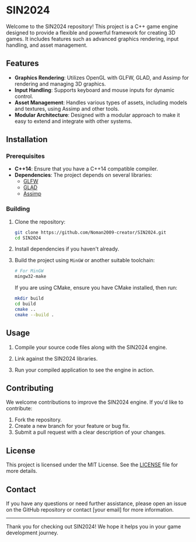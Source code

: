 # SIN2024

Welcome to the SIN2024 repository! This project is a C++ game engine designed to provide a flexible and powerful framework for creating 3D games. It includes features such as advanced graphics rendering, input handling, and asset management.

## Features

- **Graphics Rendering**: Utilizes OpenGL with GLFW, GLAD, and Assimp for rendering and managing 3D graphics.
- **Input Handling**: Supports keyboard and mouse inputs for dynamic control.
- **Asset Management**: Handles various types of assets, including models and textures, using Assimp and other tools.
- **Modular Architecture**: Designed with a modular approach to make it easy to extend and integrate with other systems.

## Installation

### Prerequisites

- **C++14**: Ensure that you have a C++14 compatible compiler.
- **Dependencies**: The project depends on several libraries:
  - [GLFW](https://www.glfw.org/)
  - [GLAD](https://glad.dav1d.de/)
  - [Assimp](http://assimp.sourceforge.net/)

### Building

1. Clone the repository:

    ```bash
    git clone https://github.com/Noman2009-creator/SIN2024.git
    cd SIN2024
    ```

2. Install dependencies if you haven't already.

3. Build the project using `MinGW` or another suitable toolchain:

    ```bash
    # For MinGW
    mingw32-make
    ```

    If you are using CMake, ensure you have CMake installed, then run:

    ```bash
    mkdir build
    cd build
    cmake ..
    cmake --build .
    ```

## Usage

1. Compile your source code files along with the SIN2024 engine.

2. Link against the SIN2024 libraries.

3. Run your compiled application to see the engine in action.

## Contributing

We welcome contributions to improve the SIN2024 engine. If you'd like to contribute:

1. Fork the repository.
2. Create a new branch for your feature or bug fix.
3. Submit a pull request with a clear description of your changes.

## License

This project is licensed under the MIT License. See the [LICENSE](LICENSE) file for more details.

## Contact

If you have any questions or need further assistance, please open an issue on the GitHub repository or contact [your email] for more information.

---

Thank you for checking out SIN2024! We hope it helps you in your game development journey.

